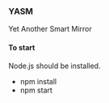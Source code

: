 ### YASM
Yet Another Smart Mirror

#### To start
Node.js should be installed.
- npm install
- npm start
